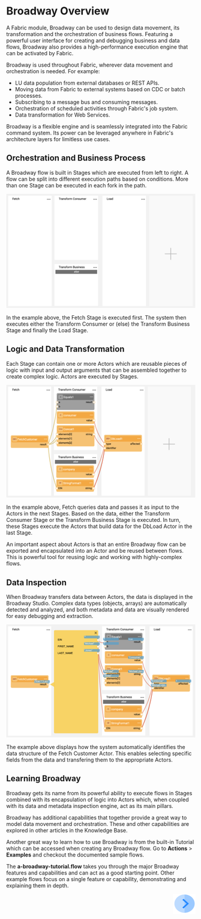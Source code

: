 # Broadway Overview 


A Fabric module, Broadway can be used to design data movement, its transformation and the orchestration of business flows. Featuring a powerful user interface for creating and debugging business and data flows, Broadway also provides a high-performance execution engine that can be activated by Fabric.

Broadway is used throughout Fabric, wherever data movement and orchestration is needed. For example:
* LU data population from external databases or REST APIs.
* Moving data from Fabric to external systems based on CDC or batch processes.
* Subscribing to a message bus and consuming messages.
* Orchestration of scheduled activities through Fabric's job system.
* Data transformation for Web Services.

Broadway is a flexible engine and is seamlessly integrated into the Fabric command system. Its power can be leveraged anywhere in Fabric's architecture layers for limitless use cases.


## Orchestration and Business Process

A Broadway flow is built in Stages which are executed from left to right. A flow can be split into different execution paths based on conditions. More than one Stage can be executed in each fork in the path.

![image](/articles/99_Broadway/images/Broadway_flow.png)

In the example above, the Fetch Stage is executed first. The system then executes either the Transform Consumer or (else) the Transform Business Stage and finally the Load Stage.


## Logic and Data Transformation

Each Stage can contain one or more Actors which are reusable pieces of logic with input and output arguments that can be assembled together to create complex logic. Actors are executed by Stages.

![image](/articles/99_Broadway/images/Broadway_actors.png)

In the example above, Fetch queries data and passes it as input to the Actors in the next Stages. Based on the data, either the Transform Consumer Stage or the Transform Business Stage is executed.  In turn, these Stages execute the Actors that build data for the DbLoad Actor in the last Stage.

An important aspect about Actors is that an entire Broadway flow can be exported and encapsulated into an Actor and be reused between flows. This is powerful tool for reusing logic and working with highly-complex flows.


## Data Inspection

When Broadway transfers data between Actors, the data is displayed in the Broadway Studio. Complex data types (objects, arrays) are automatically detected and analyzed, and both metadata and data are visually rendered for easy debugging and extraction.

![image](/articles/99_Broadway/images/Broadway_data_inspection.png)

The example above displays how the system automatically identifies the data structure of the Fetch Customer Actor. This enables selecting specific fields from the data and transfering them to the appropriate Actors.


## Learning Broadway

Broadway gets its name from its powerful ability to execute flows in Stages combined with its encapsulation of logic into Actors which, when coupled with its data and metadata inspection engine, act as its main pillars.

Broadway has additional capabilities that together provide a great way to model data movement and orchestration. These and other capabilities are explored in other articles in the Knowledge Base.

Another great way to learn how to use Broadway is from the built-in Tutorial which can be accessed when creating any Broadway flow. Go to **Actions** > **Examples** and checkout the documented sample flows. 

The **a-broadway-tutorial.flow** takes you through the major Broadway features and capabilities and can act as a good starting point. Other example flows focus on a single feature or capability, demonstrating and explaining them in depth.


[<img align="right" width="60" height="54" src="/articles/images/Next.png">](/articles/99_Broadway/02_broadway_high_level_components.md)
